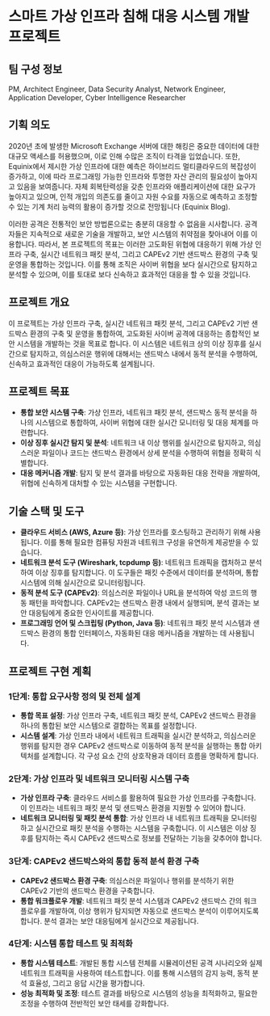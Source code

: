 
# **스마트 가상 인프라 침해 대응 시스템 개발 프로젝트**

## **팀 구성 정보**
PM, Architect Engineer, Data Security Analyst, Network Engineer, Application Developer, Cyber Intelligence Researcher

## **기획 의도** ##
 2020년 초에 발생한 Microsoft Exchange 서버에 대한 해킹은 중요한 데이터에 대한 대규모 액세스를 허용했으며, 이로 인해 수많은 조직이 타격을 입었습니다. 또한, Equinix에서 제시한 가상 인프라에 대한 예측은 하이브리드 멀티클라우드의 복잡성이 증가하고, 이에 따라 프로그래밍 가능한 인프라와 투명한 자산 관리의 필요성이 높아지고 있음을 보여줍니다. 자체 회복탄력성을 갖춘 인프라와 애플리케이션에 대한 요구가 높아지고 있으며, 인적 개입의 의존도를 줄이고 자원 수요를 자동으로 예측하고 조정할 수 있는 기계 처리 능력의 활용이 증가할 것으로 전망됩니다​ (Equinix Blog)​.

이러한 공격은 전통적인 보안 방법론으로는 충분히 대응할 수 없음을 시사합니다. 공격자들은 지속적으로 새로운 기술을 개발하고, 보안 시스템의 취약점을 찾아내어 이를 이용합니다. 따라서, 본 프로젝트의 목표는 이러한 고도화된 위협에 대응하기 위해 가상 인프라 구축, 실시간 네트워크 패킷 분석, 그리고 CAPEv2 기반 샌드박스 환경의 구축 및 운영을 통합하는 것입니다. 이를 통해 조직은 사이버 위협을 보다 실시간으로 탐지하고 분석할 수 있으며, 이를 토대로 보다 신속하고 효과적인 대응을 할 수 있을 것입니다.

## **프로젝트 개요**

이 프로젝트는 가상 인프라 구축, 실시간 네트워크 패킷 분석, 그리고 CAPEv2 기반 샌드박스 환경의 구축 및 운영을 통합하여, 고도화된 사이버 공격에 대응하는 종합적인 보안 시스템을 개발하는 것을 목표로 합니다. 이 시스템은 네트워크 상의 이상 징후를 실시간으로 탐지하고, 의심스러운 행위에 대해서는 샌드박스 내에서 동적 분석을 수행하여, 신속하고 효과적인 대응이 가능하도록 설계됩니다.


## **프로젝트 목표**

- **통합 보안 시스템 구축**: 가상 인프라, 네트워크 패킷 분석, 샌드박스 동적 분석을 하나의 시스템으로 통합하여, 사이버 위협에 대한 실시간 모니터링 및 대응 체계를 마련합니다.
- **이상 징후 실시간 탐지 및 분석**: 네트워크 내 이상 행위를 실시간으로 탐지하고, 의심스러운 파일이나 코드는 샌드박스 환경에서 상세 분석을 수행하여 위협을 정확히 식별합니다.
- **대응 메커니즘 개발**: 탐지 및 분석 결과를 바탕으로 자동화된 대응 전략을 개발하여, 위협에 신속하게 대처할 수 있는 시스템을 구현합니다.

## **기술 스택 및 도구**

- **클라우드 서비스 (AWS, Azure 등)**: 가상 인프라를 호스팅하고 관리하기 위해 사용됩니다. 이를 통해 필요한 컴퓨팅 자원과 네트워크 구성을 유연하게 제공받을 수 있습니다.
- **네트워크 분석 도구 (Wireshark, tcpdump 등)**: 네트워크 트래픽을 캡처하고 분석하여 이상 징후를 탐지합니다. 이 도구들은 패킷 수준에서 데이터를 분석하며, 통합 시스템에 의해 실시간으로 모니터링됩니다.
- **동적 분석 도구 (CAPEv2)**: 의심스러운 파일이나 URL을 분석하여 악성 코드의 행동 패턴을 파악합니다. CAPEv2는 샌드박스 환경 내에서 실행되며, 분석 결과는 보안 대응팀에게 중요한 인사이트를 제공합니다.
- **프로그래밍 언어 및 스크립팅 (Python, Java 등)**: 네트워크 패킷 분석 시스템과 샌드박스 환경의 통합 인터페이스, 자동화된 대응 메커니즘을 개발하는 데 사용됩니다.

## **프로젝트 구현 계획**

### 1단계: 통합 요구사항 정의 및 전체 설계

- **통합 목표 설정**: 가상 인프라 구축, 네트워크 패킷 분석, CAPEv2 샌드박스 환경을 하나의 통합된 보안 시스템으로 결합하는 목표를 설정합니다.
- **시스템 설계**: 가상 인프라 내에서 네트워크 트래픽을 실시간 분석하고, 의심스러운 행위를 탐지한 경우 CAPEv2 샌드박스로 이동하여 동적 분석을 실행하는 통합 아키텍처를 설계합니다. 각 구성 요소 간의 상호작용과 데이터 흐름을 명확하게 합니다.

### 2단계: 가상 인프라 및 네트워크 모니터링 시스템 구축

- **가상 인프라 구축**: 클라우드 서비스를 활용하여 필요한 가상 인프라를 구축합니다. 이 인프라는 네트워크 패킷 분석 및 샌드박스 환경을 지원할 수 있어야 합니다.
- **네트워크 모니터링 및 패킷 분석 통합**: 가상 인프라 내 네트워크 트래픽을 모니터링하고 실시간으로 패킷 분석을 수행하는 시스템을 구축합니다. 이 시스템은 이상 징후를 탐지하는 즉시 CAPEv2 샌드박스로 정보를 전달하는 기능을 갖추어야 합니다.

### 3단계: CAPEv2 샌드박스와의 통합 동적 분석 환경 구축

- **CAPEv2 샌드박스 환경 구축**: 의심스러운 파일이나 행위를 분석하기 위한 CAPEv2 기반의 샌드박스 환경을 구축합니다.
- **통합 워크플로우 개발**: 네트워크 패킷 분석 시스템과 CAPEv2 샌드박스 간의 워크플로우를 개발하여, 이상 행위가 탐지되면 자동으로 샌드박스 분석이 이루어지도록 합니다. 분석 결과는 보안 대응팀에게 실시간으로 제공됩니다.

### 4단계: 시스템 통합 테스트 및 최적화

- **통합 시스템 테스트**: 개발된 통합 시스템 전체를 시뮬레이션된 공격 시나리오와 실제 네트워크 트래픽을 사용하여 테스트합니다. 이를 통해 시스템의 감지 능력, 동적 분석 효율성, 그리고 응답 시간을 평가합니다.
- **성능 최적화 및 조정**: 테스트 결과를 바탕으로 시스템의 성능을 최적화하고, 필요한 조정을 수행하여 전반적인 보안 태세를 강화합니다.
